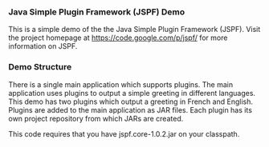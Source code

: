 ### Java Simple Plugin Framework (JSPF) Demo
This is a simple demo of the the Java Simple Plugin Framework (JSPF). Visit the project 
homepage at https://code.google.com/p/jspf/ for more information on JSPF.

### Demo Structure
There is a single main application which supports plugins. The main application uses 
plugins to output a simple greeting in different languages. This demo has two plugins 
which output a greeting in French and English. Plugins are added to the main application 
as JAR files. Each plugin has its own project repository from which JARs are created.

This code requires that you have jspf.core-1.0.2.jar on your classpath.